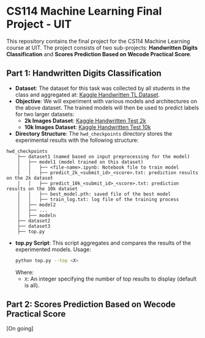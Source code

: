 # CS114 Machine Learning Final Project - UIT

This repository contains the final project for the CS114 Machine Learning course at UIT. The project consists of two sub-projects: **Handwritten Digits Classification** and **Scores Prediction Based on Wecode Practical Score**.

## Part 1: Handwritten Digits Classification

- **Dataset**: The dataset for this task was collected by all students in the class and aggregated at: [Kaggle Handwritten TL Dataset](https://www.kaggle.com/datasets/nahrixt/handwritten-tl).
- **Objective**: We will experiment with various models and architectures on the above dataset. The trained models will then be used to predict labels for two larger datasets:
  - **2k Images Dataset**: [Kaggle Handwritten Test 2k](https://www.kaggle.com/datasets/nahrixt/handwritten-test-cs114)
  - **10k Images Dataset**: [Kaggle Handwritten Test 10k](https://www.kaggle.com/datasets/nahrixt/handwritten-test-10k)
- **Directory Structure**: The `hwd_checkpoints` directory stores the experimental results with the following structure:

```
hwd_checkpoints
    ├── dataset1 (named based on input preprocessing for the model)
    │   ├── model1 (model trained on this dataset)
    │   │   ├── <file-name>.ipynb: Notebook file to train model
    │   │   ├── predict_2k_<submit_id>_<score>.txt: prediction results on the 2k dataset
    │   │   ├── predict_10k_<submit_id>_<score>.txt: prediction results on the 10k dataset
    │   │   ├── best_model.pth: saved file of the best model
    │   │   ├── train_log.txt: log file of the training process
    │   ├── model2
    │   ├── ...
    │   ├── modeln
    ├── dataset2
    ├── dataset3
    ├── top.py
```

- **top.py Script**: This script aggregates and compares the results of the experimented models. Usage:
  ```bash
  python top.py --top <X>
  ```
  Where:
  - `X`: An integer specifying the number of top results to display (default is all).

## Part 2: Scores Prediction Based on Wecode Practical Score

[On going]
